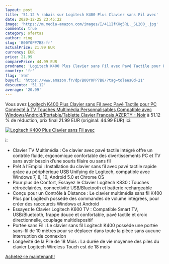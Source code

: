 ```yaml
---
layout: post
title: '51.12 % rabais sur Logitech K400 Plus Clavier sans Fil avec'
date: 2020-12-25 23:45:22
image: 'https://m.media-amazon.com/images/I/411IfKXg5RL._SL200_.jpg'
comments: true
category: ofertas
author: ring
slug: 'B00Y0PP7B8-fr'
actualPrice: 21.99 EUR
currency: EUR
price: 21.99
comparePrice: 44.99 EUR
prodname: 'Logitech K400 Plus Clavier sans Fil avec Pavé Tactile pour PC Connecté à TV  Touches Multimédia Personnalisables  Compatible avec Windows/Android/Portable/Tablette  Clavier Français AZERTY - Noir'
country: 'fr'
flag: '🇫🇷'
buyurl: 'https://www.amazon.fr/dp/B00Y0PP7B8/?tag=tolees0d-21'
descuento: '51.12'
average: '20.99'
---
```


Vous avez [Logitech K400 Plus Clavier sans Fil avec Pavé Tactile pour PC Connecté à TV  Touches Multimédia Personnalisables  Compatible avec Windows/Android/Portable/Tablette  Clavier Français AZERTY - Noir](https://www.amazon.fr/dp/B00Y0PP7B8/?tag=tolees0d-21)  à  51.12 % de réduction, prix final  21.99 EUR (original: 44.99 EUR) ici:

[![Logitech K400 Plus Clavier sans Fil avec](https://m.media-amazon.com/images/I/411IfKXg5RL._SL200_.jpg)](https://www.amazon.fr/dp/B00Y0PP7B8/?tag=tolees0d-21)

ℹ️:

- Clavier TV Multimédia : Ce clavier avec pavé tactile intégré offre un contrôle fluide, ergonomique confortable des divertissements PC et TV sans avoir besoin d’une souris filaire ou sans fil
- Prêt à l’Emploi : Installation du clavier sans fil avec pavé tactile rapide grâce au périphérique USB Unifying de Logitech, compatible avec Windows 7, 8, 10, Android 5.0 et Chrome OS
- Pour plus de Confort, Essayez le Clavier Logitech K830 : Touches rétroéclairées, connectivité USB/Bluetooth et batterie rechargeable
- Conçu pour un Contrôle à Distance : Le clavier multimédia sans fil K400 Plus par Logitech possède des commandes de volume intégrées, pour créer des raccourcis Windows et Android
- Essayez le Clavier Logitech K600 TV : Compatible Smart TV, USB/Bluetooth, frappe douce et confortable, pavé tactile et croix directionnelle, couplage multidispositif
- Portée sans Fil : Le clavier sans fil Logitech K400 possède une portée sans-fil de 10 mètres pour se déplacer dans toute la pièce sans aucune interruption de connexion
- Longévité de la Pile de 18 Mois : La durée de vie moyenne des piles du clavier Logitech Wireless Touch est de 18 mois

[Achetez-le maintenant!!](https://www.amazon.fr/dp/B00Y0PP7B8/?tag=tolees0d-21)
